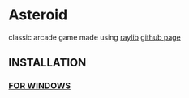 # Asteroid 

classic arcade game made using [raylib](https://www.raylib.com)
[github page](https://github.com/raysan5/raylib)

## INSTALLATION 

### [FOR WINDOWS](https://kayacang.com/posts/installing-raylib) 
